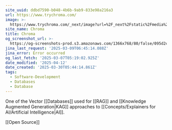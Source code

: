 ```yaml
---
site_uuid: ddbd7590-b048-4b6b-9ab9-833e98a216a3
url: https://www.trychroma.com/
image: >-
  https://www.trychroma.com/_next/image?url=%2F_next%2Fstatic%2Fmedia%2Fchroma.d840f629.png&w=96&q=75&dpl=dpl_3kt7m34p2QipeYnkfoKSXxdcUrWN
site_name: Chroma
title: Chroma
og_screenshot_url: >-
  https://og-screenshots-prod.s3.amazonaws.com/1366x768/80/false/095d2c9fb3f127bf5ce51db84b52efc92ff3d23b74629a79de8e46b18f106d4f.jpeg
jina_last_request: '2025-03-09T06:45:14.088Z'
jina_error: Error occurred
og_last_fetch: '2025-03-07T05:19:02.925Z'
date_modified: '2025-04-12'
date_created: '2025-03-30T05:44:14.861Z'
tags:
  - Software-Development
  - Databases
  - Database
---
```










































One of the Vector [[Databases]] used for [[RAG]] and [[Knowledge Augmented Generation|KAG]] approaches to [[Concepts/Explainers for AI/Artificial Intelligence|AI]].

[[Open Source]]





